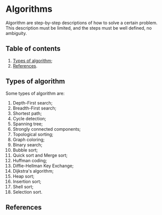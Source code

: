 # Algorithms

Algorithm are step-by-step descriptions of how to solve a certain problem. This description must be limited, and the steps must be well defined, no ambiguity.

## Table of contents

1. [Types of algorithm](#types-of-algorithm);
2. [References](#references).

## Types of algorithm

Some types of algorithm are:

1. Depth-First search;
2. Breadth-First search;
3. Shortest path;
4. Cycle detection;
5. Spanning tree;
6. Strongly connected components;
7. Topological sorting;
8. Graph coloring;
9. Binary search;
10. Bubble sort;
11. Quick sort and Merge sort;
12. Huffman coding;
13. Diffie-Hellman Key Exchange;
14. Dijkstra's algorithm;
15. Heap sort;
16. Insertion sort;
17. Shell sort;
18. Selection sort.

## References
